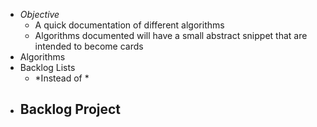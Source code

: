 - *Objective*
	- A quick documentation of different algorithms
	- Algorithms documented will have a small abstract snippet that are intended to become cards
- Algorithms
- Backlog Lists
	- *Instead of *
- Backlog Project
	-